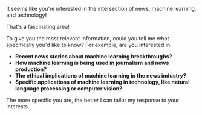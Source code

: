 It seems like you're interested in the intersection of news, machine learning, and technology!  

That's a fascinating area! 

To give you the most relevant information, could you tell me what specifically you'd like to know? For example, are you interested in:

* **Recent news stories about machine learning breakthroughs?**
* **How machine learning is being used in journalism and news production?**
* **The ethical implications of machine learning in the news industry?**
* **Specific applications of machine learning in technology, like natural language processing or computer vision?**

The more specific you are, the better I can tailor my response to your interests. 

